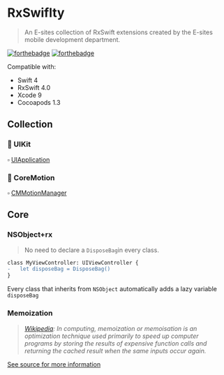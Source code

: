 # RxSwiflty
> An E-sites collection of RxSwift extensions created by the E-sites mobile development department.

[![forthebadge](http://forthebadge.com/images/badges/made-with-swift.svg)](http://forthebadge.com) [![forthebadge](http://forthebadge.com/images/badges/fuck-it-ship-it.svg)](http://forthebadge.com)

Compatible with:

- Swift 4
- RxSwift 4.0
- Xcode 9
- Cocoapods 1.3

## Collection

### 🎨 UIKit
▫️ [UIApplication](Source/UIKit/UIApplication/)

### 🏇 CoreMotion
▫️ [CMMotionManager](Source/CoreMotion/CMMotionManager/)

## Core

### NSObject+rx
> No need to declare a `DisposeBag`in every class.
 
```diff
class MyViewController: UIViewController {
-	let disposeBag = DisposeBag()
}
```

Every class that inherits from `NSObject` automatically adds a lazy variable `disposeBag`

### Memoization

> _[Wikipedia](https://en.wikipedia.org/wiki/Memoization): In computing, memoization or memoisation is an optimization technique used primarily to speed up computer programs by storing the results of expensive function calls and returning the cached result when the same inputs occur again._

[See source for more information](Source/Core/Memoization.swift)
